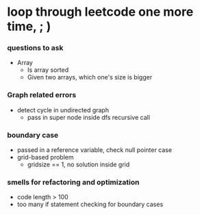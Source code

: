 # loop through leetcode one more time, ; )

### questions to ask
* Array
	* Is array sorted
	* Given two arrays, which one's size is bigger

### Graph related errors
* detect cycle in undirected graph
    - pass in super node inside dfs recursive call

### boundary case
* passed in a reference variable, check null pointer case
* grid-based problem
	- gridsize == 1, no solution inside grid

### smells for refactoring and optimization
* code length > 100
* too many if statement checking for boundary cases